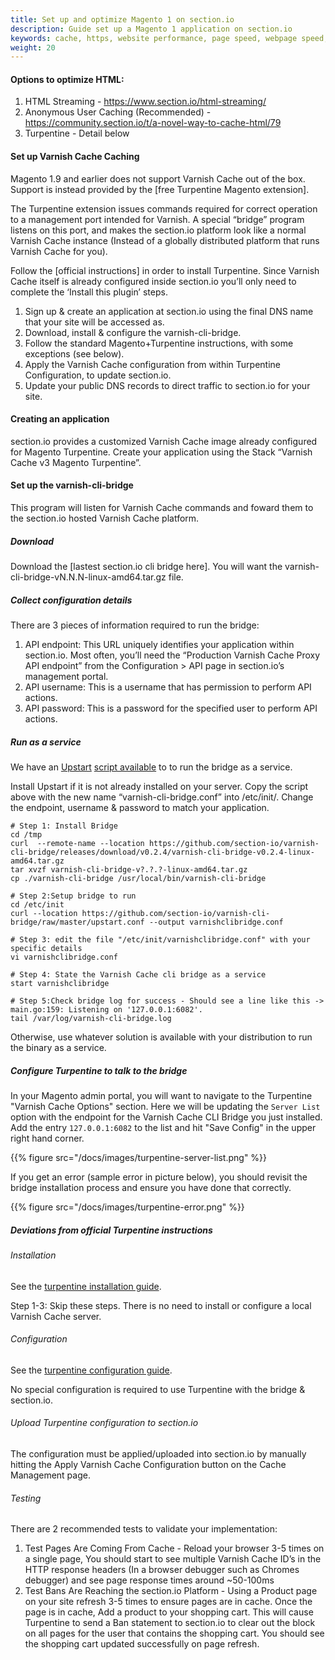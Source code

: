 ```yaml
---
title: Set up and optimize Magento 1 on section.io
description: Guide set up a Magento 1 application on section.io
keywords: cache, https, website performance, page speed, webpage speed, website security, content delivery network, CDN
weight: 20
---
```

#### Options to optimize HTML:

1.  HTML Streaming - https://www.section.io/html-streaming/
2.  Anonymous User Caching (Recommended) - https://community.section.io/t/a-novel-way-to-cache-html/79
3.  Turpentine - Detail below

#### Set up Varnish Cache Caching

Magento 1.9 and earlier does not support Varnish Cache out of the box. Support is instead provided by the [free Turpentine Magento extension].

The Turpentine extension issues commands required for correct operation to a management port intended for Varnish. A special “bridge” program listens on this port, and makes the section.io platform look like a normal Varnish Cache instance (Instead of a globally distributed platform that runs Varnish Cache for you).

Follow the [official instructions] in order to install Turpentine. Since Varnish Cache itself is already configured inside section.io you’ll only need to complete the ‘Install this plugin’ steps.

1.  Sign up & create an application at section.io using the final DNS name that your site will be accessed as.
2.  Download, install & configure the varnish-cli-bridge.
3.  Follow the standard Magento+Turpentine instructions, with some exceptions (see below).
4.  Apply the Varnish Cache configuration from within Turpentine Configuration, to update section.io.
5.  Update your public DNS records to direct traffic to section.io for your site.

#### Creating an application

section.io provides a customized Varnish Cache image already configured for Magento Turpentine. Create your application using the Stack “Varnish Cache v3 Magento Turpentine”.

#### Set up the varnish-cli-bridge

This program will listen for Varnish Cache commands and foward them to the section.io hosted Varnish Cache platform.

##### Download

Download the [lastest section.io cli bridge here]. You will want the varnish-cli-bridge-vN.N.N-linux-amd64.tar.gz file.

##### Collect configuration details

There are 3 pieces of information required to run the bridge:

1.  API endpoint: This URL uniquely identifies your application within section.io. Most often, you’ll need the “Production Varnish Cache Proxy API endpoint” from the Configuration &gt; API page in section.io’s management portal.
2.  API username: This is a username that has permission to perform API actions.
1.  API password: This is a password for the specified user to perform API actions.

##### Run as a service

We have an [Upstart](http://upstart.ubuntu.com/) [script available](https://github.com/section-io/varnish-cli-bridge/blob/master/upstart.conf) to to run the bridge as a service.

Install Upstart if it is not already installed on your server. Copy the script above with the new name “varnish-cli-bridge.conf” into /etc/init/. Change the endpoint, username & password to match your application.

    # Step 1: Install Bridge
    cd /tmp
    curl  --remote-name --location https://github.com/section-io/varnish-cli-bridge/releases/download/v0.2.4/varnish-cli-bridge-v0.2.4-linux-amd64.tar.gz
    tar xvzf varnish-cli-bridge-v?.?.?-linux-amd64.tar.gz
    cp ./varnish-cli-bridge /usr/local/bin/varnish-cli-bridge

    # Step 2:Setup bridge to run
    cd /etc/init
    curl --location https://github.com/section-io/varnish-cli-bridge/raw/master/upstart.conf --output varnishclibridge.conf

    # Step 3: edit the file "/etc/init/varnishclibridge.conf" with your specific details
    vi varnishclibridge.conf

    # Step 4: State the Varnish Cache cli bridge as a service
    start varnishclibridge

    # Step 5:Check bridge log for success - Should see a line like this -> main.go:159: Listening on '127.0.0.1:6082'.
    tail /var/log/varnish-cli-bridge.log

Otherwise, use whatever solution is available with your distribution to run the binary as a service.

##### Configure Turpentine to talk to the bridge

In your Magento admin portal, you will want to navigate to the Turpentine "Varnish Cache Options" section. Here we will be updating the `Server List` option with the endpoint for the Varnish Cache CLI Bridge you just installed. Add the entry `127.0.0.1:6082` to the list and hit "Save Config" in the upper right hand corner.

{{% figure src="/docs/images/turpentine-server-list.png" %}}

If you get an error (sample error in picture below), you should revisit the bridge installation process and ensure you have done that correctly.

{{% figure src="/docs/images/turpentine-error.png" %}}

##### Deviations from official Turpentine instructions

###### Installation

See the [turpentine installation guide](https://github.com/nexcess/magento-turpentine/wiki/Installation).

Step 1-3: Skip these steps. There is no need to install or configure a local Varnish Cache server.

###### Configuration

See the [turpentine configuration guide](https://github.com/nexcess/magento-turpentine/wiki/Configuration).

No special configuration is required to use Turpentine with the bridge & section.io.

###### Upload Turpentine configuration to section.io

The configuration must be applied/uploaded into section.io by manually hitting the Apply Varnish Cache Configuration button on the Cache Management page.

###### Testing

There are 2 recommended tests to validate your implementation:

1.  Test Pages Are Coming From Cache - Reload your browser 3-5 times on a single page, You should start to see multiple Varnish Cache ID’s in the HTTP response headers (In a browser debugger such as Chromes debugger) and see page response times around ~50-100ms
2.  Test Bans Are Reaching the section.io Platform - Using a Product page on your site refresh 3-5 times to ensure pages are in cache. Once the page is in cache, Add a product to your shopping cart. This will cause Turpentine to send a Ban statement to section.io to clear out the block on all pages for the user that contains the shopping cart. You should see the shopping cart updated successfully on page refresh.
